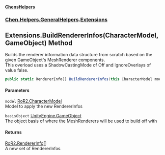 #### [ChensHelpers](index 'index')
### [Chen.Helpers.GeneralHelpers](Chen_Helpers_GeneralHelpers 'Chen.Helpers.GeneralHelpers').[Extensions](Chen_Helpers_GeneralHelpers_Extensions 'Chen.Helpers.GeneralHelpers.Extensions')
## Extensions.BuildRendererInfos(CharacterModel, GameObject) Method
Builds the renderer information data structure from scratch based on the given GameObject's MeshRenderer components.  
This overload uses a ShadowCastingMode of Off and IgnoreOverlays of value false.  
```csharp
public static RendererInfo[] BuildRendererInfos(this CharacterModel model, GameObject basisObject);
```
#### Parameters
<a name='Chen_Helpers_GeneralHelpers_Extensions_BuildRendererInfos(CharacterModel_GameObject)_model'></a>
`model` [RoR2.CharacterModel](https://docs.microsoft.com/en-us/dotnet/api/RoR2.CharacterModel 'RoR2.CharacterModel')  
Model to apply the new RendererInfos
  
<a name='Chen_Helpers_GeneralHelpers_Extensions_BuildRendererInfos(CharacterModel_GameObject)_basisObject'></a>
`basisObject` [UnityEngine.GameObject](https://docs.microsoft.com/en-us/dotnet/api/UnityEngine.GameObject 'UnityEngine.GameObject')  
The object basis of where the MeshRenderers will be used to build off with
  
#### Returns
[RoR2.RendererInfo](https://docs.microsoft.com/en-us/dotnet/api/RoR2.RendererInfo 'RoR2.RendererInfo')[[]](https://docs.microsoft.com/en-us/dotnet/api/System.Array 'System.Array')  
A new set of RendererInfos
